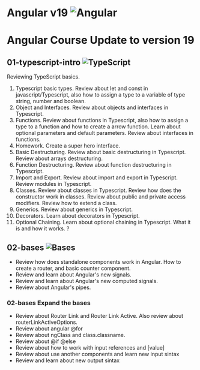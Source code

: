 # Angular v19 ![Angular](https://img.shields.io/badge/angular-%23DD0031.svg?style=for-the-badge&logo=angular&logoColor=white)

# Angular Course Update to version 19

## 01-typescript-intro ![TypeScript](https://img.shields.io/badge/typescript-%23007ACC.svg?style=for-the-badge&logo=typescript&logoColor=white)
Reviewing TypeScript basics.

01. Typescript basic types. Review about let and const in javascript/Typescript, also how to assign a type to a variable of type string, number and boolean.
02. Object and Interfaces. Review about objects and interfaces in Typescript.
03. Functions. Review about functions in Typescript, also how to assign a type to a function and how to create a arrow function. Learn about optional parameters and default parameters. Review about interfaces in functions.
04. Homework. Create a super hero interface.
05. Basic Destructuring. Review about basic destructuring in Typescript. Review about arrays destructuring.
06. Function Destructuring. Review about function destructuring in Typescript.
07. Import and Export. Review about import and export in Typescript. Review modules in Typescript.  
08. Classes. Review about classes in Typescript. Review how does the constructor work in classes. Review about public and private access modifiers. Review how to extend a class.
09. Generics. Review about generics in Typescript.
10. Decorators. Learn about decorators in Typescript.
11. Optional Chaining. Learn about optional chaining in Typescript. What it is and how it works. ? 

## 02-bases ![Bases](https://img.shields.io/badge/bases-%23DD0031.svg?style=for-the-badge&logo=angular&logoColor=white)
- Review how does standalone components work in Angular. How to create a router, and basic counter component.
- Review and learn about Angular's new signals.
- Review and learn about Angular's new computed signals.
- Review about Angular's pipes.
### 02-bases Expand the bases
- Review about Router Link and Router Link Active. Also review about routerLinkActiveOptions.
- Review about angular @for
- Review about ngClass and class.classname.
- Review about @if @else
- Review about how to work with input references and [value]
- Review about use another components and learn new input sintax
- Review and learn about new output sintax





